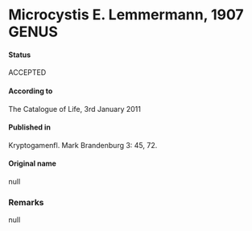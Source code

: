 # Microcystis E. Lemmermann, 1907 GENUS

#### Status
ACCEPTED

#### According to
The Catalogue of Life, 3rd January 2011

#### Published in
Kryptogamenfl. Mark Brandenburg 3: 45, 72.

#### Original name
null

### Remarks
null